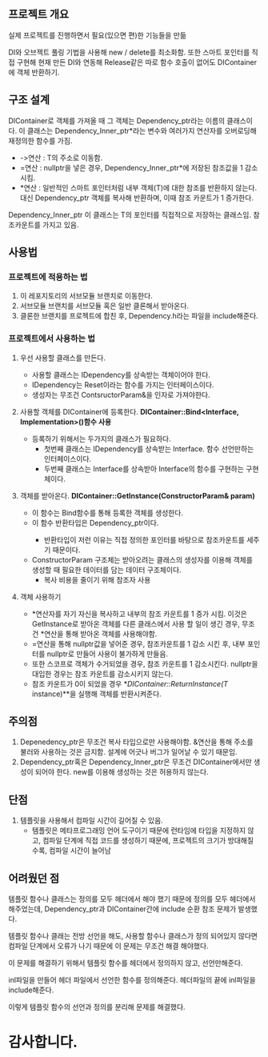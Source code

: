 ## 프로젝트 개요

실제 프로젝트를 진행하면서 필요(있으면 편)한 기능들을 만듦

DI와 오브젝트 풀링 기법을 사용해 new / delete를 최소화함.
또한 스마트 포인터를 직접 구현해 현재 만든 DI와 연동해 Release같은 따로 함수 호출이 없어도 DIContainer에 객체 반환하기.

## 구조 설계
DIContainer로 객체를 가져올 때 그 객체는 Dependency_ptr<T>라는 이름의 클래스이다.
이 클래스는 Dependency_Inner_ptr<T>*라는 변수와 여러가지 연산자를 오버로딩해 재정의한 함수를 가짐.
- ->연산 : T의 주소로 이동함.
- =연산 : nullptr을 넣은 경우, Dependency_Inner_ptr<T>*에 저장된 참조값을 1 감소시킴.
- *연산 : 일반적인 스마트 포인터처럼 내부 객체(T)에 대한 참조를 반환하지 않는다.
    대신 Dependency_ptr<T> 객체를 복사해 반환하며, 이때 참조 카운트가 1 증가한다.

Dependency_Inner_ptr<T>
이 클래스는 T의 포인터를 직접적으로 저장하는 클래스임.
참조카운트를 가지고 있음.


## 사용법
### 프로젝트에 적용하는 법
1. 이 레포지토리의 서브모듈 브랜치로 이동한다.
2. 서브모듈 브랜치를 서브모듈 혹은 일반 클론해서 받아온다.
3. 클론한 브랜치를 프로젝트에 합친 후, Dependency.h라는 파일을 include해준다.

### 프로젝트에서 사용하는 법
1. 우선 사용할 클래스를 만든다.
   - 사용할 클래스는 IDependency를 상속받는 객체이어야 한다.
   - IDependency는 Reset이라는 함수를 가지는 인터페이스이다.
   - 생성자는 무조건 ContsructorParam&을 인자로 가져야한다. 
2. 사용할 객체를 DIContainer에 등록한다. **DIContainer::Bind<Interface, Implementation>()함수 사용**
   - 등록하기 위해서는 두가지의 클래스가 필요하다.
     - 첫번째 클래스는 IDependency를 상속받는 Interface. 함수 선언만하는 인터페이스이다.
     - 두번째 클래스는 Interface를 상속받아 Interface의 함수를 구현하는 구현체이다.
3. 객체를 받아온다. **DIContainer::GetInstance<Interface>(ConstructorParam& param)**
   - 이 함수는 Bind함수를 통해 등록한 객체를 생성한다.
   - 이 함수 반환타입은 Dependency_ptr<Interface>이다.
     -  반환타입이 저런 이유는 직접 정의한 포인터를 바탕으로 참조카운트를 세주기 때문이다.
   - ConstructorParam 구조체는 받아오려는 클래스의 생성자를 이용해 객체를 생성할 때 필요한 데이터를 담는 데이터 구조체이다.
     - 복사 비용을 줄이기 위해 참조자 사용

4. 객체 사용하기
   - *연산자를 자기 자신을 복사하고 내부의 참조 카운트를 1 증가 시킴.
      이것은 GetInstance로 받아온 객체를 다른 클래스에서 사용 할 일이 생긴 경우, 무조건 *연산을 통해 받아온 객체를 사용해야함.
   - =연산을 통해 nullptr값을 넣어준 경우, 참조카운트를 1 감소 시킨 후, 내부 포인터를 nullptr로 만들어 사용이 불가하게 만들음.
   - 또한 스코프로 객체가 수거되었을 경우, 참조 카운트를 1 감소시킨다. nullptr을 대입한 경우는 참조 카운트를 감소시키지 않는다.
   - 참조 카운트가 0이 되었을 경우 **DIContainer::ReturnInstance<T>(T* instance)**을 실행해 객체를 반환시켜준다.
  
## 주의점
  1. Depenedency_ptr은 무조건 복사 타입으로만 사용해야함.
   &연산을 통해 주소를 불러와 사용하는 것은 금지함.
   설계에 어긋나 버그가 일어날 수 있기 때문임.
  2. Dependency_ptr혹은 Dependency_Inner_ptr은 무조건 DIContainer에서만 생성이 되어야 한다.
     new를 이용해 생성하는 것은 허용하지 않는다.

## 단점
1. 템플릿을 사용해서 컴파일 시간이 길어질 수 있음.
   - 템플릿은 메타프로그래밍 언어 도구이기 때문에 런타임에 타입을 지정하지 않고,  컴파일 단계에 직접 코드를 생성하기 때문에, 프로젝트의 크기가 방대해질 수록, 컴파일 시간이 늘어남

## 어려웠던 점
템플릿 함수나 클래스는 정의를 모두 헤더에서 해야 했기 때문에 정의를 모두 헤더에서 해주었는데,
Dependency_ptr과 DIContainer간에 include 순환 참조 문제가 발생했다.

템플릿 함수나 클래는 전방 선언을 해도, 사용할 함수나 클래스가 정의 되어있지 않다면 컴파일 단계에서 오류가 나기 때문에 이 문제는 무조건 해결 해야했다.

이 문제를 해결하기 위해서 템플릿 함수를 헤더에서 정의하지 않고, 선언만해준다.

inl파일을 만들어 헤더 파일에서 선언한 함수를 정의해준다.
헤더파일의 끝에 inl파일을 include해준다.

이렇게 템플릿 함수의 선언과 정의를 분리해 문제를 해결했다.
# 감사합니다.
